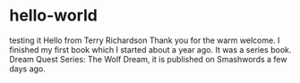 # hello-world
testing it
Hello from Terry Richardson
Thank you for the warm welcome. I finished my first book which I started about a year ago. It was a series book. Dream Quest Series: The Wolf Dream, it is published on Smashwords a few days ago. 
